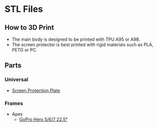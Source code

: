 # STL Files

## How to 3D Print
* The main body is designed to be printed with TPU A95 or A98.
* The screen protector is best printed with rigid materials such as PLA, PETG or PC.


## Parts

### Universal
* [Screen Protection Plate](./Universal%20Screen%20Protection.stl)

### Frames

* Apex
  * [GoPro Hero 5/6/7 22.5°](./Apex%20-%20ImpulseRC/Apex%2022%C2%B0%20GoPro%20Hero%205:6:7%20Mount.stl)
